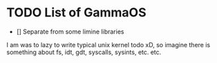 <h1>TODO List of GammaOS</h1>

- [] Separate from some limine libraries

<p>I am was to lazy to write typical unix kernel todo xD, so imagine there is something about fs, idt, gdt, syscalls, sysints, etc. etc.</p>